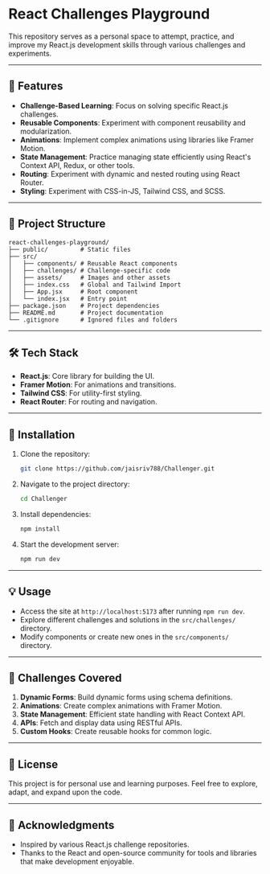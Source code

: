 # React Challenges Playground

This repository serves as a personal space to attempt, practice, and improve my React.js development skills through various challenges and experiments.

---

## 🚀 Features

- **Challenge-Based Learning**: Focus on solving specific React.js challenges.
- **Reusable Components**: Experiment with component reusability and modularization.
- **Animations**: Implement complex animations using libraries like Framer Motion.
- **State Management**: Practice managing state efficiently using React's Context API, Redux, or other tools.
- **Routing**: Experiment with dynamic and nested routing using React Router.
- **Styling**: Experiment with CSS-in-JS, Tailwind CSS, and SCSS.

---

## 📂 Project Structure

```
react-challenges-playground/
├── public/         # Static files
├── src/
│   ├── components/ # Reusable React components
│   ├── challenges/ # Challenge-specific code
│   ├── assets/     # Images and other assets
│   ├── index.css   # Global and Tailwind Import
│   ├── App.jsx     # Root component
│   └── index.jsx   # Entry point
├── package.json    # Project dependencies
├── README.md       # Project documentation
└── .gitignore      # Ignored files and folders
```

---

## 🛠️ Tech Stack

- **React.js**: Core library for building the UI.
- **Framer Motion**: For animations and transitions.
- **Tailwind CSS**: For utility-first styling.
- **React Router**: For routing and navigation.

---

## 🔧 Installation

1. Clone the repository:
   ```bash
   git clone https://github.com/jaisriv788/Challenger.git
   ```

2. Navigate to the project directory:
   ```bash
   cd Challenger
   ```

3. Install dependencies:
   ```bash
   npm install
   ```

4. Start the development server:
   ```bash
   npm run dev
   ```

---

## 💡 Usage

- Access the site at `http://localhost:5173` after running `npm run dev`.
- Explore different challenges and solutions in the `src/challenges/` directory.
- Modify components or create new ones in the `src/components/` directory.

---

## 📖 Challenges Covered

1. **Dynamic Forms**: Build dynamic forms using schema definitions.
2. **Animations**: Create complex animations with Framer Motion.
3. **State Management**: Efficient state handling with React Context API.
4. **APIs**: Fetch and display data using RESTful APIs.
5. **Custom Hooks**: Create reusable hooks for common logic.

---

## 📝 License

This project is for personal use and learning purposes. Feel free to explore, adapt, and expand upon the code.

---

## 🙌 Acknowledgments

- Inspired by various React.js challenge repositories.
- Thanks to the React and open-source community for tools and libraries that make development enjoyable.
